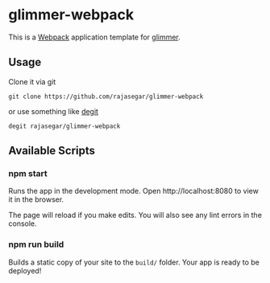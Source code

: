 # glimmer-webpack


This is a [Webpack](https://webpack.js.org) application template for [glimmer](https://glimmerjs.com).

## Usage
Clone it via git 
```
git clone https://github.com/rajasegar/glimmer-webpack
```

or use something like [degit](https://github.com/Rich-Harris/degit)
```
degit rajasegar/glimmer-webpack
```

## Available Scripts

### npm start

Runs the app in the development mode.
Open http://localhost:8080 to view it in the browser.

The page will reload if you make edits.
You will also see any lint errors in the console.

### npm run build

Builds a static copy of your site to the `build/` folder.
Your app is ready to be deployed!

